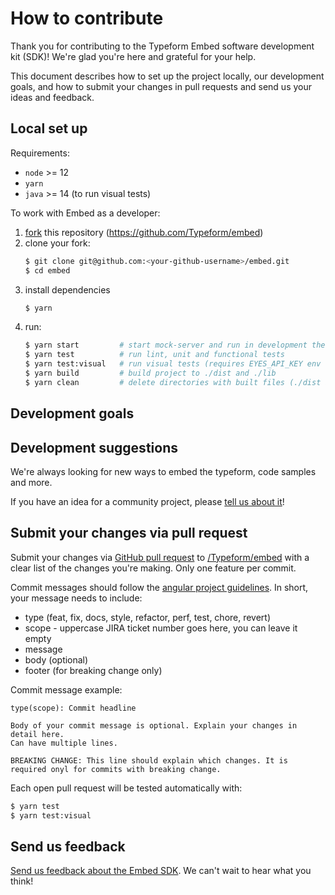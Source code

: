 # How to contribute

Thank you for contributing to the Typeform Embed software development kit (SDK)! We're glad you're here and grateful for your help.

This document describes how to set up the project locally, our development goals, and how to submit your changes in pull requests and send us your ideas and feedback.

## Local set up

Requirements:
* `node` >= 12
* `yarn`
* `java` >= 14 (to run visual tests)

To work with Embed as a developer:

1. [fork](https://help.github.com/en/github/getting-started-with-github/fork-a-repo) this repository (https://github.com/Typeform/embed)
2. clone your fork:
    ```bash
    $ git clone git@github.com:<your-github-username>/embed.git
    $ cd embed
    ```
3. install dependencies
    ```bash
    $ yarn
    ```
4. run:
    ```bash
    $ yarn start         # start mock-server and run in development the renderer
    $ yarn test          # run lint, unit and functional tests
    $ yarn test:visual   # run visual tests (requires EYES_API_KEY env var for AppliTools)
    $ yarn build         # build project to ./dist and ./lib
    $ yarn clean         # delete directories with built files (./dist and ./lib)
    ```

## Development goals

<!-- * TODO: add items to this bullet list of your current goals for Embed -->
<!-- * TODO: add any priorities you want readers to know about -->

## Development suggestions

<!-- TODO: add any "wishlist" items you hope someone might develop -->

We're always looking for new ways to embed the typeform, code samples and more.

If you have an idea for a community project, please [tell us about it](https://collect.typeform.com/to/F9jz78)!

## Submit your changes via pull request

Submit your changes via [GitHub pull request](https://help.github.com/articles/about-pull-requests/) to [/Typeform/embed](https://github.com/Typeform/embed/pulls) with a clear list of the changes you're making. Only one feature per commit.

Commit messages should follow the [angular project guidelines](https://github.com/angular/angular.js/blob/master/DEVELOPERS.md#commits). In short, your message needs to include:
* type (feat, fix, docs, style, refactor, perf, test, chore, revert)
* scope - uppercase JIRA ticket number goes here, you can leave it empty
* message
* body (optional)
* footer (for breaking change only)

Commit message example:
```
type(scope): Commit headline

Body of your commit message is optional. Explain your changes in detail here.
Can have multiple lines.

BREAKING CHANGE: This line should explain which changes. It is required onyl for commits with breaking change.
```

Each open pull request will be tested automatically with: 
```bash
$ yarn test
$ yarn test:visual
```

## Send us feedback

[Send us feedback about the Embed SDK](https://collect.typeform.com/to/F9jz78). We can't wait to hear what you think!
